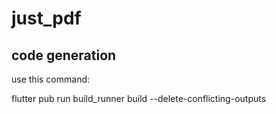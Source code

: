 # just_pdf


## code generation
use this command:

flutter pub run build_runner build --delete-conflicting-outputs